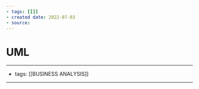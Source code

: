 ```yaml
---
- tags: [[]]
- created date: 2022-07-03
- source: 
---
```


# UML



---
- tags: [[BUSINESS ANALYSIS]]
---